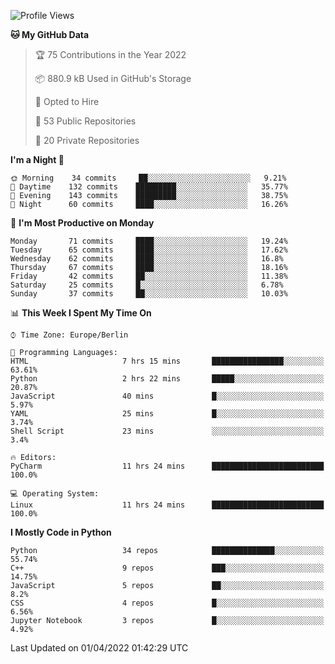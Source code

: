 <!--START_SECTION:waka-->
![Profile Views](http://img.shields.io/badge/Profile%20Views-13-blue)

**🐱 My GitHub Data** 

> 🏆 75 Contributions in the Year 2022
 > 
> 📦 880.9 kB Used in GitHub's Storage 
 > 
> 💼 Opted to Hire
 > 
> 📜 53 Public Repositories 
 > 
> 🔑 20 Private Repositories  
 > 
**I'm a Night 🦉** 

```text
🌞 Morning    34 commits     ██░░░░░░░░░░░░░░░░░░░░░░░   9.21% 
🌆 Daytime    132 commits    █████████░░░░░░░░░░░░░░░░   35.77% 
🌃 Evening    143 commits    █████████░░░░░░░░░░░░░░░░   38.75% 
🌙 Night      60 commits     ████░░░░░░░░░░░░░░░░░░░░░   16.26%

```
📅 **I'm Most Productive on Monday** 

```text
Monday       71 commits     ████░░░░░░░░░░░░░░░░░░░░░   19.24% 
Tuesday      65 commits     ████░░░░░░░░░░░░░░░░░░░░░   17.62% 
Wednesday    62 commits     ████░░░░░░░░░░░░░░░░░░░░░   16.8% 
Thursday     67 commits     ████░░░░░░░░░░░░░░░░░░░░░   18.16% 
Friday       42 commits     ██░░░░░░░░░░░░░░░░░░░░░░░   11.38% 
Saturday     25 commits     █░░░░░░░░░░░░░░░░░░░░░░░░   6.78% 
Sunday       37 commits     ██░░░░░░░░░░░░░░░░░░░░░░░   10.03%

```


📊 **This Week I Spent My Time On** 

```text
⌚︎ Time Zone: Europe/Berlin

💬 Programming Languages: 
HTML                     7 hrs 15 mins       ████████████████░░░░░░░░░   63.61% 
Python                   2 hrs 22 mins       █████░░░░░░░░░░░░░░░░░░░░   20.87% 
JavaScript               40 mins             █░░░░░░░░░░░░░░░░░░░░░░░░   5.97% 
YAML                     25 mins             █░░░░░░░░░░░░░░░░░░░░░░░░   3.74% 
Shell Script             23 mins             ░░░░░░░░░░░░░░░░░░░░░░░░░   3.4%

🔥 Editors: 
PyCharm                  11 hrs 24 mins      █████████████████████████   100.0%

💻 Operating System: 
Linux                    11 hrs 24 mins      █████████████████████████   100.0%

```

**I Mostly Code in Python** 

```text
Python                   34 repos            ██████████████░░░░░░░░░░░   55.74% 
C++                      9 repos             ███░░░░░░░░░░░░░░░░░░░░░░   14.75% 
JavaScript               5 repos             ██░░░░░░░░░░░░░░░░░░░░░░░   8.2% 
CSS                      4 repos             █░░░░░░░░░░░░░░░░░░░░░░░░   6.56% 
Jupyter Notebook         3 repos             █░░░░░░░░░░░░░░░░░░░░░░░░   4.92%

```



 Last Updated on 01/04/2022 01:42:29 UTC
<!--END_SECTION:waka-->　　
